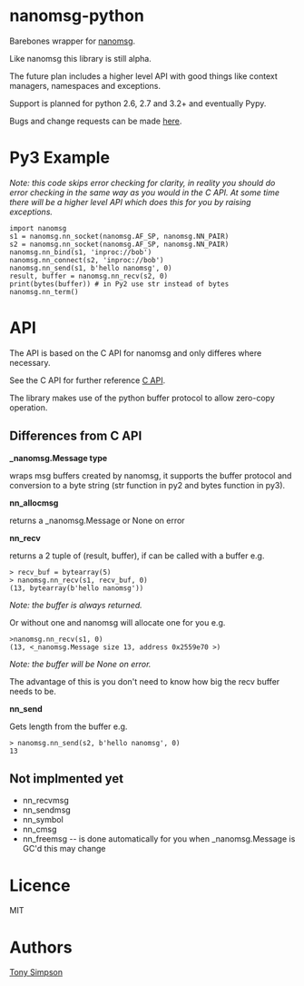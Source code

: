nanomsg-python
==============

Barebones wrapper for [nanomsg](http://nanomsg.org/).

Like nanomsg this library is still alpha.

The future plan includes a higher level API with good things like context
managers, namespaces and exceptions.

Support is planned for python 2.6, 2.7 and 3.2+ and eventually Pypy.

Bugs and change requests can be made
[here](https://github.com/tonysimpson/nanomsg-python/issues).

Py3 Example
===========

*Note: this code skips error checking for clarity, in reality you should do error checking in the same way as you would in the C API. At some time there will be a higher level API which does this for you by raising exceptions.*

    import nanomsg
    s1 = nanomsg.nn_socket(nanomsg.AF_SP, nanomsg.NN_PAIR)
    s2 = nanomsg.nn_socket(nanomsg.AF_SP, nanomsg.NN_PAIR)
    nanomsg.nn_bind(s1, 'inproc://bob')
    nanomsg.nn_connect(s2, 'inproc://bob')
    nanomsg.nn_send(s1, b'hello nanomsg', 0)
    result, buffer = nanomsg.nn_recv(s2, 0)
    print(bytes(buffer)) # in Py2 use str instead of bytes
    nanomsg.nn_term()


API
===

The API is based on the C API for nanomsg and only differes where necessary.

See the C API for further reference
[C API](http://nanomsg.org/v0.1/nanomsg.7.html).

The library makes use of the python buffer protocol to allow zero-copy operation.


Differences from C API
----------------------

**_nanomsg.Message type**

wraps msg buffers created by nanomsg, it supports the buffer protocol and
conversion to a byte string (str function in py2 and bytes function in py3).


**nn_allocmsg**

returns a _nanomsg.Message or None on error


**nn_recv**

returns a 2 tuple of (result, buffer), if can be called with a buffer e.g.

    > recv_buf = bytearray(5)
    > nanomsg.nn_recv(s1, recv_buf, 0)
    (13, bytearray(b'hello nanomsg'))

*Note: the buffer is always returned.*

Or without one and nanomsg will allocate one for you e.g.

    >nanomsg.nn_recv(s1, 0)
    (13, <_nanomsg.Message size 13, address 0x2559e70 >)

*Note: the buffer will be None on error.*

The advantage of this is you don't need to know how big the recv buffer needs to
be.


**nn_send**

Gets length from the buffer e.g.

    > nanomsg.nn_send(s2, b'hello nanomsg', 0)
    13


Not implmented yet
------------------
* nn_recvmsg
* nn_sendmsg
* nn_symbol
* nn_cmsg
* nn_freemsg -- is done automatically for you when _nanomsg.Message is GC'd this may change


Licence
=======

MIT


Authors
=======

[Tony Simpson](github.com/tonysimpson)